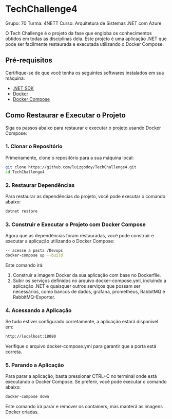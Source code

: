 # TechChallenge4

Grupo: 70
Turma: 4NETT
Curso: Arquitetura de Sistemas .NET com Azure

O Tech Challenge é o projeto da fase que engloba os conhecimentos obtidos em todas as disciplinas dela.
Este projeto é uma aplicação .NET que pode ser facilmente restaurada e executada utilizando o Docker Compose. 

## Pré-requisitos

Certifique-se de que você tenha os seguintes softwares instalados em sua máquina:

- [.NET SDK](https://dotnet.microsoft.com/download/dotnet)
- [Docker](https://www.docker.com/get-started)
- [Docker Compose](https://docs.docker.com/compose/install/)

## Como Restaurar e Executar o Projeto

Siga os passos abaixo para restaurar e executar o projeto usando Docker Compose:

### 1. Clonar o Repositório

Primeiramente, clone o repositório para a sua máquina local:

```bash
git clone https://github.com/luizgodoy/TechChallenge4.git
cd TechChallenge4
````

### 2. Restaurar Dependências

Para restaurar as dependências do projeto, você pode executar o comando abaixo:

```bash
dotnet restore
```

### 3. Construir e Executar o Projeto com Docker Compose

Agora que as dependências foram restauradas, você pode construir e executar a aplicação utilizando o Docker Compose:

```bash
-- acesse a pasta /Devops
docker-compose up --build
```
Este comando irá:

1) Construir a imagem Docker da sua aplicação com base no Dockerfile.
2) Subir os serviços definidos no arquivo docker-compose.yml, incluindo a aplicação .NET e quaisquer outros serviços que possam ser necessários, como bancos de dados, grafana, prometheus, RabbitMQ e RabbitMQ-Exporter.

### 4. Acessando a Aplicação

Se tudo estiver configurado corretamente, a aplicação estará disponível em:

```bash
http://localhost:18080
```
Verifique o arquivo docker-compose.yml para garantir que a porta está correta.

### 5. Parando a Aplicação

Para parar a aplicação, basta pressionar CTRL+C no terminal onde está executando o Docker Compose. Se preferir, você pode executar o comando abaixo:

```bash
docker-compose down
```
Este comando irá parar e remover os containers, mas manterá as imagens Docker criadas.
